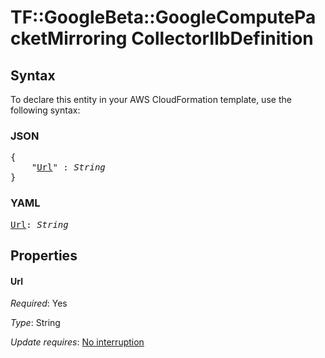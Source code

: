 # TF::GoogleBeta::GoogleComputePacketMirroring CollectorIlbDefinition

## Syntax

To declare this entity in your AWS CloudFormation template, use the following syntax:

### JSON

<pre>
{
    "<a href="#url" title="Url">Url</a>" : <i>String</i>
}
</pre>

### YAML

<pre>
<a href="#url" title="Url">Url</a>: <i>String</i>
</pre>

## Properties

#### Url

_Required_: Yes

_Type_: String

_Update requires_: [No interruption](https://docs.aws.amazon.com/AWSCloudFormation/latest/UserGuide/using-cfn-updating-stacks-update-behaviors.html#update-no-interrupt)

